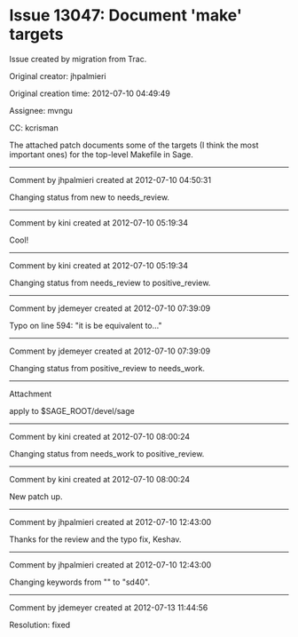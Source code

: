 # Issue 13047: Document 'make' targets

Issue created by migration from Trac.

Original creator: jhpalmieri

Original creation time: 2012-07-10 04:49:49

Assignee: mvngu

CC:  kcrisman

The attached patch documents some of the targets (I think the most important ones) for the top-level Makefile in Sage.



---

Comment by jhpalmieri created at 2012-07-10 04:50:31

Changing status from new to needs_review.


---

Comment by kini created at 2012-07-10 05:19:34

Cool!


---

Comment by kini created at 2012-07-10 05:19:34

Changing status from needs_review to positive_review.


---

Comment by jdemeyer created at 2012-07-10 07:39:09

Typo on line 594: "it is be equivalent to..."


---

Comment by jdemeyer created at 2012-07-10 07:39:09

Changing status from positive_review to needs_work.


---

Attachment

apply to $SAGE_ROOT/devel/sage


---

Comment by kini created at 2012-07-10 08:00:24

Changing status from needs_work to positive_review.


---

Comment by kini created at 2012-07-10 08:00:24

New patch up.


---

Comment by jhpalmieri created at 2012-07-10 12:43:00

Thanks for the review and the typo fix, Keshav.


---

Comment by jhpalmieri created at 2012-07-10 12:43:00

Changing keywords from "" to "sd40".


---

Comment by jdemeyer created at 2012-07-13 11:44:56

Resolution: fixed
